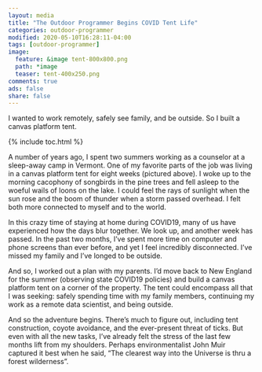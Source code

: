 ```yaml
---
layout: media
title: "The Outdoor Programmer Begins COVID Tent Life"
categories: outdoor-programmer
modified: 2020-05-10T16:28:11-04:00
tags: [outdoor-programmer]
image:
  feature: &image tent-800x800.png
  path: *image
  teaser: tent-400x250.png
comments: true
ads: false
share: false
---
```


I wanted to work remotely, safely see family, and be outside. So I built a canvas platform tent.

{% include toc.html %}

A number of years ago, I spent two summers working as a counselor at a sleep-away camp in Vermont. One of my favorite parts of the job was living in a canvas platform tent for eight weeks (pictured above). I woke up to the morning cacophony of songbirds in the pine trees and fell asleep to the woeful wails of loons on the lake. I could feel the rays of sunlight when the sun rose and the boom of thunder when a storm passed overhead. I felt both more connected to myself and to the world.

In this crazy time of staying at home during COVID19, many of us have experienced how the days blur together. We look up, and another week has passed. In the past two months, I’ve spent more time on computer and phone screens than ever before, and yet I feel incredibly disconnected. I’ve missed my family and I’ve longed to be outside.

And so, I worked out a plan with my parents. I’d move back to New England for the summer (observing state COVID19 policies) and build a canvas platform tent on a corner of the property. The tent could encompass all that I was seeking: safely spending time with my family members, continuing my work as a remote data scientist, and being outside.

And so the adventure begins. There’s much to figure out, including tent construction, coyote avoidance, and the ever-present threat of ticks. But even with all the new tasks, I’ve already felt the stress of the last few months lift from my shoulders. Perhaps environmentalist John Muir captured it best when he said, “The clearest way into the Universe is thru a forest wilderness”.
